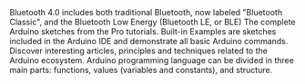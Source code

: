 <EssentialsColumn title="First Steps">
    <!---
    <EssentialElement link="/tutorials/edge-control/ec-ard-gs" title="Quickstart Guide" type="getting-started">
        A quick guide to installing your board with the Arduino IDE.
    </EssentialElement>
    -->
</EssentialsColumn>

<EssentialsColumn title="Suggested Libraries">
    
<EssentialElement link="https://www.arduino.cc/en/Reference/ArduinoBLE" title="Arduino BLE" type="library">
        Bluetooth 4.0 includes both traditional Bluetooth, now labeled "Bluetooth Classic", and the Bluetooth Low Energy (Bluetooth LE, or BLE)     
</EssentialElement>

<EssentialElement link="https://github.com/arduino-libraries/Arduino_Pro_Tutorials" title="Arduino Pro Tutorials" type="library">
        The complete Arduino sketches from the Pro tutorials.     
</EssentialElement>

</EssentialsColumn>

<EssentialsColumn title="Arduino Basics">
    <EssentialElement link="https://www.arduino.cc/en/Tutorial/BuiltInExamples" title="Built-in Examples" type="resource">
        Built-in Examples are sketches included in the Arduino IDE and demonstrate all basic Arduino commands. 
    </EssentialElement>
    <EssentialElement link="/learn" title="Learn" type="resource">
        Discover interesting articles, principles and techniques related to the Arduino ecosystem.
    </EssentialElement>
    <EssentialElement link="https://www.arduino.cc/reference/en/" title="Language Reference" type="resource">
        Arduino programming language can be divided in three main parts: functions, values (variables and constants), and structure.
    </EssentialElement>
</EssentialsColumn>